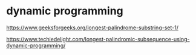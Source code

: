 # dynamic programming

https://www.geeksforgeeks.org/longest-palindrome-substring-set-1/

https://www.techiedelight.com/longest-palindromic-subsequence-using-dynamic-programming/
